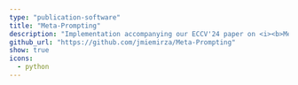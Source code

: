 ```yaml
---
type: "publication-software"
title: "Meta-Prompting"
description: "Implementation accompanying our ECCV'24 paper on <i><b>Meta-Prompting for Automating Zero-shot Visual Recognition with LLMs</b></i>."
github_url: "https://github.com/jmiemirza/Meta-Prompting"
show: true
icons:
  - python
---
```


